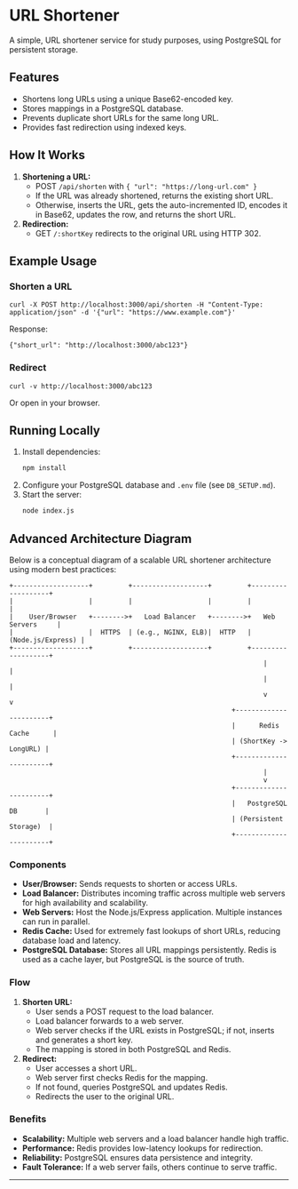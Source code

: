 # URL Shortener

A simple, URL shortener service for study purposes, using PostgreSQL for persistent storage.

## Features

- Shortens long URLs using a unique Base62-encoded key.
- Stores mappings in a PostgreSQL database.
- Prevents duplicate short URLs for the same long URL.
- Provides fast redirection using indexed keys.

## How It Works

1. **Shortening a URL:**
   - POST `/api/shorten` with `{ "url": "https://long-url.com" }`
   - If the URL was already shortened, returns the existing short URL.
   - Otherwise, inserts the URL, gets the auto-incremented ID, encodes it in Base62, updates the row, and returns the short URL.
2. **Redirection:**
   - GET `/:shortKey` redirects to the original URL using HTTP 302.

## Example Usage

### Shorten a URL

```
curl -X POST http://localhost:3000/api/shorten -H "Content-Type: application/json" -d '{"url": "https://www.example.com"}'
```

Response:

```
{"short_url": "http://localhost:3000/abc123"}
```

### Redirect

```
curl -v http://localhost:3000/abc123
```

Or open in your browser.

## Running Locally

1. Install dependencies:
   ```bash
   npm install
   ```
2. Configure your PostgreSQL database and `.env` file (see `DB_SETUP.md`).
3. Start the server:
   ```bash
   node index.js
   ```

## Advanced Architecture Diagram

Below is a conceptual diagram of a scalable URL shortener architecture using modern best practices:

```
+-------------------+         +-------------------+         +-------------------+
|                   |         |                   |         |                   |
|    User/Browser   +-------->+   Load Balancer   +-------->+   Web Servers     |
|                   |  HTTPS  | (e.g., NGINX, ELB)|  HTTP   | (Node.js/Express) |
+-------------------+         +-------------------+         +-------------------+
                                                                |         |
                                                                |         |
                                                                v         v
                                                        +-----------------------+
                                                        |      Redis Cache      |
                                                        | (ShortKey -> LongURL) |
                                                        +-----------------------+
                                                                |
                                                                v
                                                        +-----------------------+
                                                        |   PostgreSQL DB       |
                                                        | (Persistent Storage)  |
                                                        +-----------------------+
```

### Components

- **User/Browser:** Sends requests to shorten or access URLs.
- **Load Balancer:** Distributes incoming traffic across multiple web servers for high availability and scalability.
- **Web Servers:** Host the Node.js/Express application. Multiple instances can run in parallel.
- **Redis Cache:** Used for extremely fast lookups of short URLs, reducing database load and latency.
- **PostgreSQL Database:** Stores all URL mappings persistently. Redis is used as a cache layer, but PostgreSQL is the source of truth.

### Flow

1. **Shorten URL:**
   - User sends a POST request to the load balancer.
   - Load balancer forwards to a web server.
   - Web server checks if the URL exists in PostgreSQL; if not, inserts and generates a short key.
   - The mapping is stored in both PostgreSQL and Redis.
2. **Redirect:**
   - User accesses a short URL.
   - Web server first checks Redis for the mapping.
   - If not found, queries PostgreSQL and updates Redis.
   - Redirects the user to the original URL.

### Benefits

- **Scalability:** Multiple web servers and a load balancer handle high traffic.
- **Performance:** Redis provides low-latency lookups for redirection.
- **Reliability:** PostgreSQL ensures data persistence and integrity.
- **Fault Tolerance:** If a web server fails, others continue to serve traffic.

---
